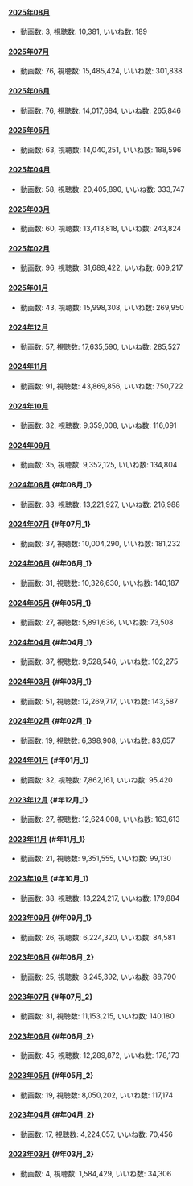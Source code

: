 #### [2025年08月](videos/202508 "wikilink")

-   動画数: 3, 視聴数: 10,381, いいね数: 189

#### [2025年07月](videos/202507 "wikilink")

-   動画数: 76, 視聴数: 15,485,424, いいね数: 301,838

#### [2025年06月](videos/202506 "wikilink")

-   動画数: 76, 視聴数: 14,017,684, いいね数: 265,846

#### [2025年05月](videos/202505 "wikilink")

-   動画数: 63, 視聴数: 14,040,251, いいね数: 188,596

#### [2025年04月](videos/202504 "wikilink")

-   動画数: 58, 視聴数: 20,405,890, いいね数: 333,747

#### [2025年03月](videos/202503 "wikilink")

-   動画数: 60, 視聴数: 13,413,818, いいね数: 243,824

#### [2025年02月](videos/202502 "wikilink")

-   動画数: 96, 視聴数: 31,689,422, いいね数: 609,217

#### [2025年01月](videos/202501 "wikilink")

-   動画数: 43, 視聴数: 15,998,308, いいね数: 269,950

#### [2024年12月](videos/202412 "wikilink")

-   動画数: 57, 視聴数: 17,635,590, いいね数: 285,527

#### [2024年11月](videos/202411 "wikilink")

-   動画数: 91, 視聴数: 43,869,856, いいね数: 750,722

#### [2024年10月](videos/202410 "wikilink")

-   動画数: 32, 視聴数: 9,359,008, いいね数: 116,091

#### [2024年09月](videos/202409 "wikilink")

-   動画数: 35, 視聴数: 9,352,125, いいね数: 134,804

#### [2024年08月](videos/202408 "wikilink") {#年08月_1}

-   動画数: 33, 視聴数: 13,221,927, いいね数: 216,988

#### [2024年07月](videos/202407 "wikilink") {#年07月_1}

-   動画数: 37, 視聴数: 10,004,290, いいね数: 181,232

#### [2024年06月](videos/202406 "wikilink") {#年06月_1}

-   動画数: 31, 視聴数: 10,326,630, いいね数: 140,187

#### [2024年05月](videos/202405 "wikilink") {#年05月_1}

-   動画数: 27, 視聴数: 5,891,636, いいね数: 73,508

#### [2024年04月](videos/202404 "wikilink") {#年04月_1}

-   動画数: 37, 視聴数: 9,528,546, いいね数: 102,275

#### [2024年03月](videos/202403 "wikilink") {#年03月_1}

-   動画数: 51, 視聴数: 12,269,717, いいね数: 143,587

#### [2024年02月](videos/202402 "wikilink") {#年02月_1}

-   動画数: 19, 視聴数: 6,398,908, いいね数: 83,657

#### [2024年01月](videos/202401 "wikilink") {#年01月_1}

-   動画数: 32, 視聴数: 7,862,161, いいね数: 95,420

#### [2023年12月](videos/202312 "wikilink") {#年12月_1}

-   動画数: 27, 視聴数: 12,624,008, いいね数: 163,613

#### [2023年11月](videos/202311 "wikilink") {#年11月_1}

-   動画数: 21, 視聴数: 9,351,555, いいね数: 99,130

#### [2023年10月](videos/202310 "wikilink") {#年10月_1}

-   動画数: 38, 視聴数: 13,224,217, いいね数: 179,884

#### [2023年09月](videos/202309 "wikilink") {#年09月_1}

-   動画数: 26, 視聴数: 6,224,320, いいね数: 84,581

#### [2023年08月](videos/202308 "wikilink") {#年08月_2}

-   動画数: 25, 視聴数: 8,245,392, いいね数: 88,790

#### [2023年07月](videos/202307 "wikilink") {#年07月_2}

-   動画数: 31, 視聴数: 11,153,215, いいね数: 140,180

#### [2023年06月](videos/202306 "wikilink") {#年06月_2}

-   動画数: 45, 視聴数: 12,289,872, いいね数: 178,173

#### [2023年05月](videos/202305 "wikilink") {#年05月_2}

-   動画数: 19, 視聴数: 8,050,202, いいね数: 117,174

#### [2023年04月](videos/202304 "wikilink") {#年04月_2}

-   動画数: 17, 視聴数: 4,224,057, いいね数: 70,456

#### [2023年03月](videos/202303 "wikilink") {#年03月_2}

-   動画数: 4, 視聴数: 1,584,429, いいね数: 34,306
